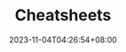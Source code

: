 ---
title: "Cheatsheets"
description: ""
icon: "article"
date: "2023-11-04T04:26:54+08:00"
lastmod: "2023-11-04T04:26:54+08:00"
weight: 2
draft: false
toc: true
---
